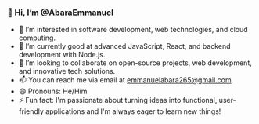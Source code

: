 ### 👋 Hi, I’m @AbaraEmmanuel

- 👀 I’m interested in software development, web technologies, and cloud computing.
- 🌱 I’m currently good at advanced JavaScript, React, and backend development with Node.js.
- 💞️ I’m looking to collaborate on open-source projects, web development, and innovative tech solutions.
- 📫 You can reach me via email at [emmanuelabara265@gmail.com](mailto:emmanuelabara265@gmail.com).
- 😄 Pronouns: He/Him
- ⚡ Fun fact: I'm passionate about turning ideas into functional, user-friendly applications and I'm always eager to learn new things!

<!---
AbaraEmmanuel/AbaraEmmanuel is a ✨ special ✨ repository because its `README.md` (this file) appears on your GitHub profile.
You can click the Preview link to take a look at your changes.
--->
